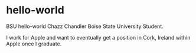 # hello-world
BSU hello-world
Chazz Chandler
Boise State University Student.

I work for Apple and want to eventually get a position in Cork, Ireland within Apple once I graduate.
